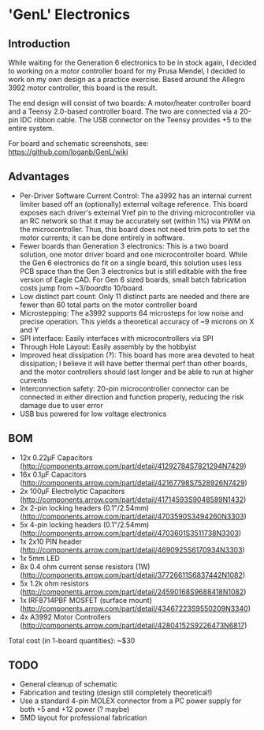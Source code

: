 'GenL' Electronics
=================

Introduction
------------

While waiting for the Generation 6 electronics to be in stock again, I decided to working on a motor controller board for my Prusa Mendel, I decided to work on my own design as a practice exercise. Based around the Allegro 3992 motor controller, this board is the result. 

The end design will consist of two boards: A motor/heater controller board and a Teensy 2.0-based controller board. The two are connected via a 20-pin IDC ribbon cable. The USB connector on the Teensy provides +5 to the entire system. 

For board and schematic screenshots, see: https://github.com/loganb/GenL/wiki

Advantages
----------

* Per-Driver Software Current Control: The a3992 has an internal current limiter based off an (optionally) external voltage reference. This board exposes each driver's  external Vref pin to the driving microcontroller via an RC network so that it may be accurately set (within 1%) via PWM on the microcontroller. Thus, this board does not need trim pots to set the motor currents; it can be done entirely in software. 
* Fewer boards than Generation 3 electronics: This is a two board solution, one motor driver board and one microcontroller board. While the Gen 6 electronics do fit on a single board, this solution uses less PCB space than the Gen 3 electronics but is still editable with the free version of Eagle CAD. For Gen 6 sized boards, small batch fabrication costs jump from ~$3/board to ~$10/board. 
* Low distinct part count: Only 11 distinct parts are needed and there are fewer than 60 total parts on the motor controller board
* Microstepping: The a3992 supports 64 microsteps for low noise and precise operation. This yields a theoretical accuracy of ~9 microns on X and Y
* SPI interface: Easily interfaces with microcontrollers via SPI
* Through Hole Layout: Easily assembly by the hobbyist
* Improved heat dissipation (?): This board has more area devoted to heat dissipation; I believe it will have better thermal perf than other boards, and the motor controllers should last longer and be able to run at higher currents
* Interconnection safety: 20-pin microcontroller connector can be connected in either direction and function properly, reducing the risk damage due to user error
* USB bus powered for low voltage electronics

BOM
----------
* 12x 0.22µF Capacitors (http://components.arrow.com/part/detail/41292784S7821294N7429)
* 16x 0.1µF  Capacitors (http://components.arrow.com/part/detail/42167798S7528926N7429)
* 2x  100µF  Electrolytic Capacitors (http://components.arrow.com/part/detail/41714593S9048589N1432)
* 2x  2-pin locking headers (0.1"/2.54mm) (http://components.arrow.com/part/detail/4703590S3494260N3303)
* 5x  4-pin locking headers (0.1"/2.54mm) (http://components.arrow.com/part/detail/4703601S3511738N3303)
* 1x  2x10 PIN header (http://components.arrow.com/part/detail/4690925S6170934N3303)
* 1x  5mm LED
* 8x  0.4 ohm current sense resistors (1W) (http://components.arrow.com/part/detail/37726611S6837442N1082)
* 5x  1.2k ohm resistors (http://components.arrow.com/part/detail/24590168S9688418N1082)
* 1x  IRF8714PBF MOSFET (surface mount) (http://components.arrow.com/part/detail/43467223S9550209N3340)
* 4x  A3992 Motor Controllers (http://components.arrow.com/part/detail/42804152S9226473N6817)

Total cost (in 1-board quantities): ~$30


TODO
----

* General cleanup of schematic
* Fabrication and testing (design still completely theoretical!)
* Use a standard 4-pin MOLEX connector from a PC power supply for both +5 and +12 power (? maybe)
* SMD layout for professional fabrication